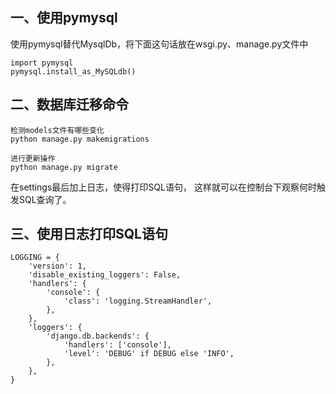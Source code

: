## 一、使用pymysql
使用pymysql替代MysqlDb，将下面这句话放在wsgi.py、manage.py文件中

```
import pymysql
pymysql.install_as_MySQLdb()
```

## 二、数据库迁移命令
```
检测models文件有哪些变化
python manage.py makemigrations

进行更新操作
python manage.py migrate

```


在settings最后加上日志，使得打印SQL语句，
这样就可以在控制台下观察何时触发SQL查询了。

## 三、使用日志打印SQL语句
```
LOGGING = {
    'version': 1,
    'disable_existing_loggers': False,
    'handlers': {
        'console': {
            'class': 'logging.StreamHandler',
        },
    },
    'loggers': {
        'django.db.backends': {
            'handlers': ['console'],
            'level': 'DEBUG' if DEBUG else 'INFO',
        },
    },
}
```
